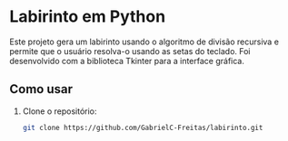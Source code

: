 # Labirinto em Python

Este projeto gera um labirinto usando o algoritmo de divisão recursiva e permite que o usuário resolva-o usando as setas do teclado. Foi desenvolvido com a biblioteca Tkinter para a interface gráfica.

## Como usar

1. Clone o repositório:
   ```bash
   git clone https://github.com/GabrielC-Freitas/labirinto.git

